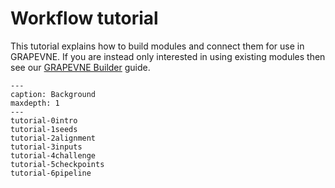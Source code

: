 # Workflow tutorial

This tutorial explains how to build modules and connect them for use in GRAPEVNE.
If you are instead only interested in using existing modules then see our
[GRAPEVNE Builder](builder.md) guide.

```{toctree}
---
caption: Background
maxdepth: 1
---
tutorial-0intro
tutorial-1seeds
tutorial-2alignment
tutorial-3inputs
tutorial-4challenge
tutorial-5checkpoints
tutorial-6pipeline
```

